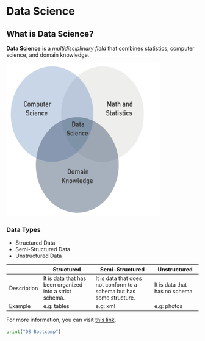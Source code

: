 # Data Science

## What is Data Science?

**Data Science** is a *multidisciplinary field* that combines statistics, computer science, and domain knowledge.


<img src="DS.PNG" alt="DS.png" width="400" height="400">


### Data Types

- Structured Data
- Semi-Structured Data
- Unstructured Data

|                   | Structured                             | Semi-Structured                               | Unstructured              |
|-------------------|----------------------------------------|-----------------------------------------------|---------------------------|
| Description       | It is data that has been organized into a strict schema. | It is data that does not conform to a schema but has some structure. | It is data that has no schema. |
| Example           | e.g: tables                            | e.g: xml                                      | e.g: photos               |

For more information, you can visit [this link](https://en.wikipedia.org/wiki/Data_science).

```python
print("DS Bootcamp")
